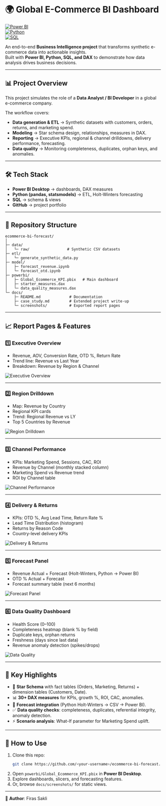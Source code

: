 # 🌍 Global E-Commerce BI Dashboard

[![Power BI](https://img.shields.io/badge/Tool-Power%20BI-yellow)]()  
[![Python](https://img.shields.io/badge/Backend-Python-blue)]()  
[![SQL](https://img.shields.io/badge/Data-SQL-lightgrey)]()

An end-to-end **Business Intelligence project** that transforms synthetic e-commerce data into actionable insights.  
Built with **Power BI, Python, SQL, and DAX** to demonstrate how data analysis drives business decisions.

---

## 📊 Project Overview

This project simulates the role of a **Data Analyst / BI Developer** in a global e-commerce company.

The workflow covers:

- **Data generation & ETL** → Synthetic datasets with customers, orders, returns, and marketing spend.
- **Modeling** → Star schema design, relationships, measures in DAX.
- **Reporting** → Executive KPIs, regional & channel drilldowns, delivery performance, forecasting.
- **Data quality** → Monitoring completeness, duplicates, orphan keys, and anomalies.

---

## 🛠️ Tech Stack

- **Power BI Desktop** → dashboards, DAX measures
- **Python (pandas, statsmodels)** → ETL, Holt-Winters forecasting
- **SQL** → schema & views
- **GitHub** → project portfolio

---

## 📂 Repository Structure

```
ecommerce-bi-forecast/
│
├─ data/
│   └─ raw/                 # Synthetic CSV datasets
├─ etl/
│   └─ generate_synthetic_data.py
├─ model/
│   ├─ forecast_revenue.ipynb
│   └─ forecast_otd.ipynb
├─ powerbi/
│   ├─ Global_Ecommerce_KPI.pbix   # Main dashboard
│   ├─ starter_measures.dax
│   └─ data_quality_measures.dax
└─ docs/
    ├─ README.md             # Documentation
    ├─ case_study.md         # Extended project write-up
    └─ screenshots/          # Exported report pages
```

---

## 📈 Report Pages & Features

### 1️⃣ Executive Overview

- Revenue, AOV, Conversion Rate, OTD %, Return Rate
- Trend line: Revenue vs Last Year
- Breakdown: Revenue by Region & Channel

![Executive Overview](screenshots/Pages_de_Global_Ecommerce_KPI.jpg)

---

### 2️⃣ Region Drilldown

- Map: Revenue by Country
- Regional KPI cards
- Trend: Regional Revenue vs LY
- Top 5 Countries by Revenue

![Region Drilldown](screenshots/Pages_de_Global_Ecommerce_KPI-2.jpg)

---

### 3️⃣ Channel Performance

- KPIs: Marketing Spend, Sessions, CAC, ROI
- Revenue by Channel (monthly stacked column)
- Marketing Spend vs Revenue trend
- ROI by Channel table

![Channel Performance](screenshots/Pages_de_Global_Ecommerce_KPI-3.jpg)

---

### 4️⃣ Delivery & Returns

- KPIs: OTD %, Avg Lead Time, Return Rate %
- Lead Time Distribution (histogram)
- Returns by Reason Code
- Country-level delivery KPIs

![Delivery & Returns](screenshots/Pages_de_Global_Ecommerce_KPI-4.jpg)

---

### 5️⃣ Forecast Panel

- Revenue Actual + Forecast (Holt-Winters, Python → Power BI)
- OTD % Actual + Forecast
- Forecast summary table (next 6 months)

![Forecast Panel](screenshots/Pages_de_Global_Ecommerce_KPI-5.jpg)

---

### 6️⃣ Data Quality Dashboard

- Health Score (0–100)
- Completeness heatmap (blank % by field)
- Duplicate keys, orphan returns
- Freshness (days since last data)
- Revenue anomaly detection (spikes/drops)

![Data Quality](docs/screenshots/06_data_quality.png)

---

## 🎯 Key Highlights

- 📐 **Star Schema** with fact tables (Orders, Marketing, Returns) + dimension tables (Customers, Date).
- 📊 **30+ DAX measures** for KPIs, growth %, ROI, CAC, anomalies.
- 🔮 **Forecast integration** (Python Holt-Winters → CSV → Power BI).
- ✅ **Data quality checks**: completeness, duplicates, referential integrity, anomaly detection.
- ⚡ **Scenario analysis**: What-If parameter for Marketing Spend uplift.

---

## 🚀 How to Use

1. Clone this repo:
   ```bash
   git clone https://github.com/<your-username>/ecommerce-bi-forecast.git
   ```
2. Open `powerbi/Global_Ecommerce_KPI.pbix` in **Power BI Desktop**.
3. Explore dashboards, slicers, and forecasting features.
4. Or, browse `docs/screenshots/` for static views.

---

👤 **Author**: Firas Sakli
